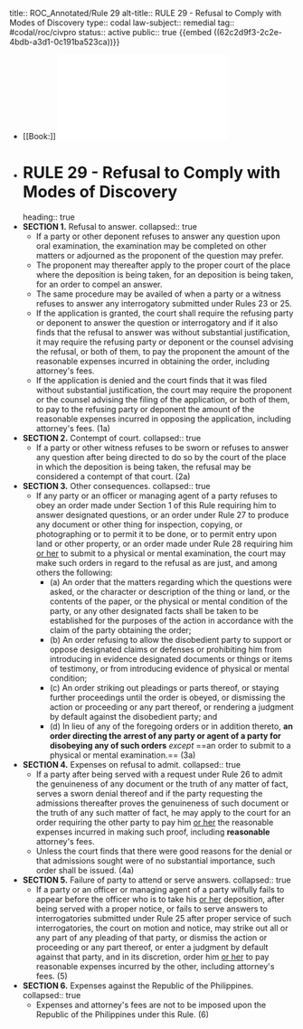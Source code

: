 title:: ROC_Annotated/Rule 29
alt-title:: RULE 29 - Refusal to Comply with Modes of Discovery
type:: codal
law-subject:: remedial
tag:: #codal/roc/civpro
status:: active
public:: true
{{embed ((62c2d9f3-2c2e-4bdb-a3d1-0c191ba523ca))}}

- [[Book:]] ![Noche Vol 1, 2021 ed., RULE 29](../assets/VOL1_NOCHE_2021_RULE29.pdf)
- # RULE 29 - Refusal to Comply with Modes of Discovery
  heading:: true
- **SECTION 1.** Refusal to answer.
  collapsed:: true
	- If a party or other deponent refuses to answer any question upon oral examination, the examination may be completed on other matters or adjourned as the proponent of the question may prefer.
	- The proponent may thereafter apply to the proper court of the place where the deposition is being taken, for an deposition is being taken, for an order to compel an answer.
	- The same procedure may be availed of when a party or a witness refuses to answer any interrogatory submitted under Rules 23 or 25.
	- If the application is granted, the court shall require the refusing party or deponent to answer the question or interrogatory and if it also finds that the refusal to answer was without substantial justification, it may require the refusing party or deponent or the counsel advising the refusal, or both of them, to pay the proponent the amount of the reasonable expenses incurred in obtaining the order, including attorney's fees.
	- If the application is denied and the court finds that it was filed without substantial justification, the court may require the proponent or the counsel advising the filing of the application, or both of them, to pay to the refusing party or deponent the amount of the reasonable expenses incurred in opposing the application, including attorney's fees. (1a)
- **SECTION 2.** Contempt of court.
  collapsed:: true
	- If a party or other witness refuses to be sworn or refuses to answer any question after being directed to do so by the court of the place in which the deposition is being taken, the refusal may be considered a contempt of that court. (2a)
- **SECTION 3.** Other consequences.
  collapsed:: true
	- If any party or an officer or managing agent of a party refuses to obey an order made under Section 1 of this Rule requiring him to answer designated questions, or an order under Rule 27 to produce any document or other thing for inspection, copying, or photographing or to permit it to be done, or to permit entry upon land or other property, or an order made under Rule 28 requiring him <ins>or her</ins> to submit to a physical or mental examination, the court may make such orders in regard to the refusal as are just, and among others the following:
		- (a) An order that the matters regarding which the questions were asked, or the character or description of the thing or land, or the contents of the paper, or the physical or mental condition of the party, or any other designated facts shall be taken to be established for the purposes of the action in accordance with the claim of the party obtaining the order;
		- (b) An order refusing to allow the disobedient party to support or oppose designated claims or defenses or prohibiting him from introducing in evidence designated documents or things or items of testimony, or from introducing evidence of physical or mental condition;
		- (c) An order striking out pleadings or parts thereof, or staying further proceedings until the order is obeyed, or dismissing the action or proceeding or any part thereof, or rendering a judgment by default against the disobedient party; and
		- (d) In lieu of any of the foregoing orders or in addition thereto, **an order directing the arrest of any party or agent of a party for disobeying any of such orders** _except_ ==an order to submit to a physical or mental examination.== (3a)
- **SECTION 4.** Expenses on refusal to admit.
  collapsed:: true
	- If a party after being served with a request under Rule 26 to admit the genuineness of any document or the truth of any matter of fact, serves a sworn denial thereof and if the party requesting the admissions thereafter proves the genuineness of such document or the truth of any such matter of fact, he may apply to the court for an order requiring the other party to pay him <ins>or her</ins> the reasonable expenses incurred in making such proof, including **reasonable** attorney's fees.
	- Unless the court finds that there were good reasons for the denial or that admissions sought were of no substantial importance, such order shall be issued. (4a)
- **SECTION 5.** Failure of party to attend or serve answers.
  collapsed:: true
	- If a party or an officer or managing agent of a party wilfully fails to appear before the officer who is to take his <ins>or her</ins> deposition, after being served with a proper notice, or fails to serve answers to interrogatories submitted under Rule 25 after proper service of such interrogatories, the court on motion and notice, may strike out all or any part of any pleading of that party, or dismiss the action or proceeding or any part thereof, or enter a judgment by default against that party, and in its discretion, order him <ins>or her</ins> to pay reasonable expenses incurred by the other, including attorney's fees. (5)
- **SECTION 6.** Expenses against the Republic of the Philippines.
  collapsed:: true
	- Expenses and attorney's fees are not to be imposed upon the Republic of the Philippines under this Rule. (6)